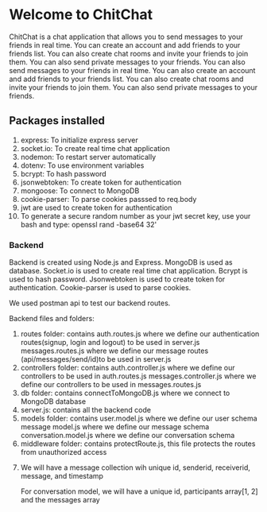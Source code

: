<h1>Welcome to ChitChat</h1>
<p>ChitChat is a chat application that allows you to send messages to your friends in real time. You can create an account and add friends to your friends list. You can also create chat rooms and invite your friends to join them. You can also send private messages to your friends. You can also send messages to your friends in real time. You can also create an account and add friends to your friends list. You can also create chat rooms and invite your friends to join them. You can also send private messages to your friends.</p>
<h2>Packages installed</h2>
<ol>
<li>express: To initialize express server</li>
<li>socket.io: To create real time chat application</li>
<li>nodemon: To restart server automatically</li>
<li>dotenv: To use environment variables</li>
<li>bcrypt: To hash password</li>
<li>jsonwebtoken: To create token for authentication</li>
<li>mongoose: To connect to MongoDB</li>
<li>cookie-parser: To parse cookies passsed to req.body</li>
<li>jwt are used to create token for authentication</li>
<li>To generate a secure random number as your jwt secret key, use your bash and type: openssl rand -base64 32'</li>
</ol>

<h3>Backend</h3>
<p>Backend is created using Node.js and Express. MongoDB is used as database. Socket.io is used to create real time chat application. Bcrypt is used to hash password. Jsonwebtoken is used to create token for authentication. Cookie-parser is used to parse cookies.</p>
<p>We used postman api to test our backend routes.</p>
<p>Backend files and folders:</p>
<ol>
<li>routes folder: contains auth.routes.js where we define our authentication routes(signup, login and logout) to be used in server.js
messages.routes.js where we define our message routes (api/messages/send/id)to be used in server.js</li>
</li>
<li>controllers folder: contains auth.controller.js where we define our controllers to be used in auth.routes.js
messages.controller.js where we define our controllers to be used in messages.routes.js</li>
</li>
<li>db folder: contains connectToMongoDB.js where we connect to MongoDB database</li>
<li>server.js: contains all the backend code</li>
<li>
models folder: contains user.model.js where we define our user schema
message model.js where we define our message schema
conversation.model.js where we define our conversation schema</li>
</li>
<li>middleware folder: contains protectRoute.js, this file protects the routes from unauthorized access</li>
<li>
<p>We will have a message collection wih unique id, senderid, receiverid, message, and timestamp</p>
<p>For conversation model, we will have a unique id, participants array[1, 2] and the messages array</p>
</li>
